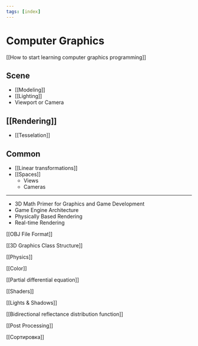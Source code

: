 ```yaml
---
tags: [index]
---
```


# Computer Graphics

[[How to start learning computer graphics programming]]

## Scene

- [[Modeling]]
- [[Lighting]]
- Viewport or Camera

## [[Rendering]]

- [[Tesselation]]

## Common

- [[Linear transformations]]
- [[Spaces]]
  - Views
  - Cameras

---

- 3D Math Primer for Graphics and Game Development
- Game Engine Architecture
- Physically Based Rendering
- Real-time Rendering

<!--
- [[3D Graphics Class Structure]]
- [[Shaders]]
- [[Mathematics (CG)]]
- [[Mathematics (CG)|Mathematics]]
- [[Color]]
- [[Animation]]
- [[Physics (CG)|Physics]]
- Particle systems
	- [[Partial differential equation]]
- Camera
	- Projection systems
	- Specification
- Post Processing


* Level of detail

Texture mapping
---

* Scene
	* [[Lighting]]
	* Light & Shading
		* Bump-mapping
	* Shadows
	* Reflections & преломление света
	* Camera
* Collision detection

---

* Vertex processing
* Stencil processing
* Pixel processing
* Shading
	* Deferred Shading
* Physics

---

[[Building 3d Render Engine|http://blog.rogach.org/2015/08/how-to-create-your-own-simple-3d-render.html]]

http://fragmentbuffer.com/gpu-performance-for-game-artists/

Растеризация --- это подобие реальной отрисовки (аппроксимация), а трассировка лучей --- это более сложный и более реально выглядящий алгоритм (канонический)

---

* https://people.cs.clemson.edu/~dhouse/courses/405/
* GPU Gems
* GPU Gems 2 - ch 8,14,18,29,30 as pdf
* GPU Gems 3
* Graphics Programming Black Book
* ShaderX series
* DirectX manual (draft) https://user.xmission.com/~legalize/book/download/index.html
* Learning Modern 3D Graphics Programming (draft)
* https://gabrielgambetta.com/computer-graphics-from-scratch/introduction.html
* https://github.com/ElArtista/Bookmarks/blob/28baded3f80941f4c5c848c8dcdae9140666a327/README.md#cg
* https://paroj.github.io/gltut/
* https://sakibsaikia.github.io/graphics/2019/09/10/Deriving-Lambertian-BRDF-From-First-Principles.html
* https://cglearn.codelight.eu/pub/computer-graphics
* http://webglinsights.com/
* http://www.opengl-tutorial.org/
* http://www.realtimerendering.com/resources/shaderx/
* http://ogldev.atspace.co.uk/
* http://www.songho.ca/opengl/index.html
* https://web.archive.org/web/20150225192611/http://www.arcsynthesis.org/gltut/index.html
* https://leanpub.com/introductiontotouchdesigner/
* http://www.realtimerendering.com/index.html#gpu
* https://paroj.github.io/gltut/
* http://pixelshaders.com/
* http://stephaniehurlburt.com/blog/2016/10/28/casual-introduction-to-low-level-graphics-programming
*
- http://immersivemath.com/ila/index.html
- [Essence of linear algebra](https://www.youtube.com/playlist?list=PLZHQObOWTQDPD3MizzM2xVFitgF8hE_ab) 📺
- [The Graphics Codex](http://graphicscodex.com/)

- Fundamentals of Computer Graphics, 3rd Edition. P. Shirley, S. Marschner
- https://www.scratchapixel.com/index.php?redirect

## Applications

- 3D modelling
- 3D rendering
- Animation
- Virtual Reality
- Visualization

- 3D scanning
- Video games
- Cartoons
- Visual effects
- CAD/CAM
- Simulations
- Medical imaging
- Information visuzalization


- RGBD algorithms
- visual SLAM
- sensor calibration
- multi-view geometry
- tracking and pose estimation

- python3
- numpy
- tensorflow
- pytorch

## 2D

- Vector, Raster & Fractal

### 3D

- Polygonal & Voxel


## Map

### Approximation
- Gaussian distribution
- Quadratic curves
- Quadric surfaces
- Polynomials

### Containment
Containment of point sets by rectangles, boxes, capsules, cylinders, ellipses, ellipsoids, lozenges, spheres

### Curves

### Distance
Between pairs of objects of type point, segment, ray, line, trangle, ellipse ,ellipsoid, quardratic curve, quadric surface

### Geometry

### Graphics
- Scene graph management
	- Tree structures
	- Internal nodes
	- Leaf nodes
	- Point and particle primitives
	- Line primitives
	- Triangle primitives
	- Surface primitives
	- Bounding spheres
- Render state
	- Alpha blending
	- Dithering
	- Fog
	- Lighting
	- Materials
	- Shading
	- Texturing
	- Multitexturing
	- Wireframe
	- Z-buffering
- High-level effects
	- Bump maps
	- Gloss maps
	- Planar reflection
	- Planar shadows
	- Projected textures
- Vertex and pixel shader infrastracture
- Camera and view frustrum
- Animation (key frame, inverse kinematics, skin and bones, morphing, points and particles)
- Level of detail (LOD)
	- Discrete, continuous, billboards
- Sorting (BSP trees, portals)
- Terrain (continuous level of detail)

### Image analysis
- 2D and 3D image analysis and processing
- Level curve extraction from 2D images
- Level surface extraction from 3D images

### Interpolation
- Akima
- Bilinear
- Bicubic
- B-spline
- Piece-wise quadratic
- Spherical
- Thin plate splines
- Trilinear
- Tricubic
- Vector field
- Scattered data interpolation (Delaunay triangulation/tetrahedralization)


### Intersection
- Test queries (does it exist? what is the set?)

### Math
- Points
- Vectors
- Matrices
- Quarternions
- Polynomials
- Fast function evaluation

### Meshes
- Imlementations of vertex/edge/triangle tables

### Physics

### Surfaces

-   Agent
-   ASDF ASF
-   Atmospheric model
-   Barycentric coordinates
-   Basis function
-   Beer's Law
-   [Bernstein polynomial](https://graphics.fandom.com/wiki/Bernstein_polynomial "Bernstein polynomial")
-   Bezier curve
-   Bias
-   Binormal
-   BRDF
-   Bresenham
-   Butterfly subdivision
-   Catmull-Clark subdivision
-   Catmull-Rom spline
-   Caustics
-   Clipping plane
-   Color quantization
-   Color space
-   Compositing
-   Continuity
-   Convex hull
-   Convolution
-   Cornell box
-   DCT
-   Diffuse
-   DirectX
-   Dirichlet tesselation
-   Dithering
-   Euler angles Euler rotation
-   Eurographics
-   Fermat's principle
-   FFT
-   Flux
-   Fovea
-   Frenet frame
-   Fresnel coefficient
-   Gamut
-   Glossy
-   GPU Graphics Processing Unit
-   Helmholtz' reciprocity principle
-   Hidden surface
-   Homogeneous coordinates
-   ICA
-   Illuminant
-   Image filtering
-   Image
-   Immersion
-   Implicit surface
-   Irradiance
-   kd-tree
-   Kerning
-   Kinematics
-   Knot vector
-   Kochanek-Bartlet spline
-   L-system
-   [Lambert](https://graphics.fandom.com/wiki/Lambert "Lambert")
-   Lanczos filter
-   [LERP](https://graphics.fandom.com/wiki/LERP "LERP")
-   Lighting model
-   Line
-   Loop subdivision
-   Lumel
-   Marching cubes
-   Metamer
-   Minkowski distance
-   Modeling
-   Monte Carlo estimation
-   Motion synthesis
-   Multiple buffering Double buffering
-   Normal
-   Normal
-   NPR Non-photorealistic rendering
-   NTSC
-   NURBS
-   [Nyquist frequency](https://graphics.fandom.com/wiki/Nyquist_frequency "Nyquist frequency")
-   Octree
-   Opacity
-   PAL
-   Parametric surface
-   Participating media
-   PCA
-   [Phong shading model](https://graphics.fandom.com/wiki/Phong_shading_model "Phong shading model")
-   Photometry
-   Point spread function
-   Polarization
-   Projection
-   Projective geometry
-   Radiometry
-   Raster display
-   Reflection
-   Refresh rate
-   Rendering equation
-   Rendering pipeline
-   ROAM
-   Shader
-   Shading model
-   Siggraph
-   Simulation
-   Sinc function
-   SLERP
-   Snell's Law
-   Spectrum
-   Specular
-   Spline curve
-   Subdivision
-   [Texel](https://graphics.fandom.com/wiki/Texel "Texel")
-   Text
-   Translation
-   Vector display
-   Vector space
-   Virtual reality
-   [Voxel](https://graphics.fandom.com/wiki/Voxel "Voxel")

https://paroj.github.io/gltut/index.html

http://www.euclideanspace.com/
https://www.youtube.com/playlist?list=PL7wAPgl1JVvUEb0dIygHzO4698tmcwLk9
https://www.realtimerendering.com/portal.html
http://svenandersson.se/
http://svenandersson.se/2014/realtime-rendering-blogs.html

https://github.com/zheng95z/fun-with-computer-graphics
https://alain.xyz/
https://csjourney.com/awesome-computer-graphics-resources/
https://github.com/ssloy/tinyrenderer
https://learnopengl.com/
https://www.iquilezles.org/index.html
https://bartwronski.com/articles-blog-posts-index/#audio
http://www.adriancourreges.com/projects/
http://madebyevan.com/
http://www.songho.ca/math/index.html
- [GPU Gems](https://developer.nvidia.com/gpugems/gpugems/contributors)
- [open.gl](https://open.gl)
- http://erich.realtimerendering.com
- :mark[video] [TheCherno](https://www.youtube.com/channel/UCQ-W1KE9EYfdxhL6S4twUNw)
- :mark[video] [Inigo Quilzez](https://www.youtube.com/user/mari1234mari)
- [A trip through the Graphics Pipeline 2011](https://fgiesen.wordpress.com/2011/07/09/a-trip-through-the-graphics-pipeline-2011-index/)
- [Game Developer roadmap](https://github.com/miloyip/game-programmer)
- https://telegra.ph/Poleznye-resursy-11-08
- https://gist.github.com/dmnsgn/76878ba6903cf15789b712464875cfdc
-->



[[OBJ File Format]]

[[3D Graphics Class Structure]]


[[Physics]]

[[Color]]

[[Partial differential equation]]

[[Shaders]]

[[Lights & Shadows]]

[[Bidirectional reflectance distribution function]]


[[Post Processing]]


[[Сортировка]]